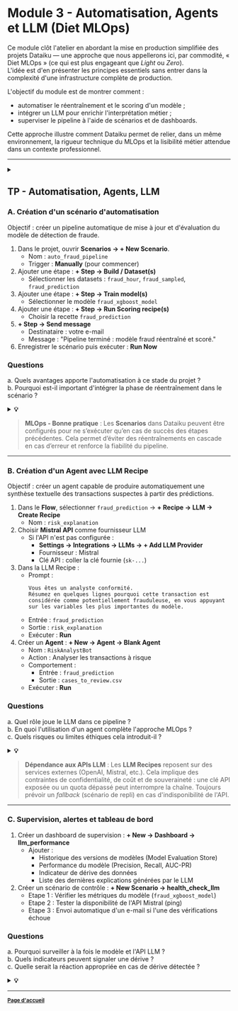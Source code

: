 # Module 3 - Automatisation, Agents et LLM (Diet MLOps)

Ce module clôt l'atelier en abordant la mise en production simplifiée des projets Dataiku — une approche que nous appellerons ici, par commodité, « Diet MLOps » (ce qui est plus engageant que *Light* ou *Zero*).  
L'idée est d'en présenter les principes essentiels sans entrer dans la complexité d'une infrastructure complète de production.

L'objectif du module est de montrer comment :
- automatiser le réentraînement et le scoring d'un modèle ;  
- intégrer un LLM pour enrichir l'interprétation métier ;  
- superviser le pipeline à l'aide de scénarios et de dashboards.

Cette approche illustre comment Dataiku permet de relier, dans un même environnement, la rigueur technique du MLOps et la lisibilité métier attendue dans un contexte professionnel.

---

<details>
  <summary><strong></strong></summary>

## Rappels théoriques - concepts clés

### Qu'est-ce que le MLOps ?
Le MLOps (Machine Learning Operations) désigne l'ensemble des pratiques qui permettent de déployer, surveiller et maintenir des modèles de machine learning en production. Son objectif est d'industrialiser la chaîne de valeur de la data science: passer du prototype à un système exploitable, fiable et maintenable.

Un pipeline MLOps typique comprend:
1. Ingestion des données (collecte et validation)
2. Préparation et feature engineering
3. Entraînement du modèle
4. Déploiement en production
5. Supervision et alertes
6. Itération et réentraînement

Bénéfices principaux : automatisation, traçabilité, reproductibilité et gouvernance du modèle. Dataiku intègre ces fonctions via les **Scenarios**, le **Model Versioning** et les **Metrics Stores**.

---

### Automatisation : du pipeline au scénario
Un scénario Dataiku est une suite d'actions exécutées automatiquement selon un déclencheur (horaire, changement de dataset, exécution manuelle, etc.). Il permet par exemple de :
- actualiser les données brutes;
- réentraîner un modèle existant;
- lancer des prédictions;
- notifier une équipe (e-mail, webhook, Slack, etc.).

L'automatisation réduit le risque d'erreur humaine et garantit la cohérence du pipeline au fil du temps.

---

### Agents intelligents et orchestration
Les Agents sont des entités logicielles capables d'exécuter des tâches ou de répondre à des requêtes en utilisant des données et des modèles internes.
Dans Dataiku, ils peuvent :
- appeler des modèles prédictifs existants (par ex. `fraud_xgboost_model`);
- utiliser une **LLM Recipe** pour interagir en langage naturel;
- produire un rapport ou exporter des cas à vérifier.

Ils combinent plusieurs briques : automatisation, accès contextuel aux données, et interface conversationnelle.

---

### LLM: modèles de langage et intégration API
Les LLM (Large Language Models) sont des modèles pré-entraînés sur de grandes quantités de texte, capables de générer, résumer ou reformuler du langage naturel. Dataiku permet d'intégrer ces modèles via une **LLM Recipe**, en connectant une API externe comme Mistral, OpenAI ou Claude.

Principe :
1. Créer un connecteur d'API sécurisé (clé privée).
2. Rédiger une prompt adaptée au contexte métier.
3. Exécuter la recette pour générer un texte ou une décision.

Exemple : faire résumer par le LLM les transactions suspectes pour produire un rapport automatique.

---

### Supervision et surveillance des modèles
Une fois en production, les modèles doivent être surveillés pour détecter les dérives:
- Data drift : changement dans la distribution des variables.
- Concept drift : changement de la relation entre les variables et la cible.
- Performance drift : baisse du Recall, de la Precision ou du F1-score.

Dataiku propose un Model Evaluation Store pour centraliser et comparer les métriques au fil du temps.

---

### Glossaire
| Terme | Définition concise |
|-------|--------------------|
| MLOps | Pratiques visant à automatiser et fiabiliser le cycle de vie des modèles ML |
| Pipeline | Enchaînement de tâches : préparation -> modélisation -> prédiction -> surveillance |
| Scénario | Suite d'actions exécutées automatiquement dans Dataiku |
| Agent | Entité logicielle autonome capable d'agir ou de répondre à une demande |
| LLM | Modèle de langage massif, utilisé pour générer ou interpréter du texte |
| Drift | Evolution des données ou du comportement du modèle dans le temps |
| Monitoring | Suivi continu des performances et alertes automatiques |

---

</details>

## TP - Automatisation, Agents, LLM

### A. Création d'un scénario d'automatisation
Objectif : créer un pipeline automatique de mise à jour et d'évaluation du modèle de détection de fraude.

1. Dans le projet, ouvrir **Scenarios -> + New Scenario**.
   - Nom : `auto_fraud_pipeline`
   - Trigger : **Manually** (pour commencer)
2. Ajouter une étape : **+ Step -> Build / Dataset(s)**
   - Sélectionner les datasets : `fraud_hour`, `fraud_sampled`, `fraud_prediction`
3. Ajouter une étape : **+ Step -> Train model(s)**
   - Sélectionner le modèle `fraud_xgboost_model`
4. Ajouter une étape : **+ Step -> Run Scoring recipe(s)**
   - Choisir la recette `fraud_prediction`
5. **+ Step -> Send message**
   - Destinataire : votre e-mail
   - Message  : "Pipeline terminé : modèle fraud réentraîné et scoré."
6. Enregistrer le scénario puis exécuter : **Run Now**

### Questions
a. Quels avantages apporte l'automatisation à ce stade du projet ?  
b. Pourquoi est-il important d'intégrer la phase de réentraînement dans le scénario ?

<details>
  <summary><strong>💡</strong></summary>

a. L'automatisation réduit les erreurs manuelles, garantit la reproductibilité et libère du temps pour l'analyse.  
b. Le réentraînement périodique permet de s'adapter aux évolutions des données et de prévenir la dérive du modèle.

</details>

> **MLOps - Bonne pratique** : Les **Scenarios** dans Dataiku peuvent être configurés pour ne s’exécuter qu’en cas de succès des étapes précédentes. Cela permet d’éviter des réentraînements en cascade en cas d’erreur et renforce la fiabilité du pipeline.

---

### B. Création d'un Agent avec LLM Recipe
Objectif : créer un agent capable de produire automatiquement une synthèse textuelle des transactions suspectes à partir des prédictions.

1. Dans le **Flow**, sélectionner `fraud_prediction` -> **+ Recipe -> LLM -> Create Recipe**
   - Nom : `risk_explanation`
2. Choisir **Mistral API** comme fournisseur LLM
   - Si l'API n'est pas configurée :
     - **Settings -> Integrations -> LLMs -> + Add LLM Provider**
     - Fournisseur : Mistral
     - Clé API : coller la clé fournie (`sk-...`)
3. Dans la LLM Recipe :
   - Prompt :
     ```
     Vous êtes un analyste conformité.
     Résumez en quelques lignes pourquoi cette transaction est considérée comme potentiellement frauduleuse, en vous appuyant sur les variables les plus importantes du modèle.
     ```
   - Entrée : `fraud_prediction`
   - Sortie : `risk_explanation`
   - Exécuter : **Run**
4. Créer un **Agent** : **+ New -> Agent -> Blank Agent**
   - Nom : `RiskAnalystBot`
   - Action : Analyser les transactions à risque
   - Comportement :
     - Entrée : `fraud_prediction`
     - Sortie : `cases_to_review.csv`
   - Exécuter : **Run**

### Questions
a. Quel rôle joue le LLM dans ce pipeline ?  
b. En quoi l'utilisation d'un agent complète l'approche MLOps ?  
c. Quels risques ou limites éthiques cela introduit-il ?

<details>
  <summary><strong>💡</strong></summary>

a. Le LLM produit une interprétation en langage naturel des résultats du modèle, facilitant la lecture pour un analyste non technique.  
b. L'agent automatise la décision post-prédiction, ce qui étend la chaîne MLOps jusqu'à la communication.  
c. Risques : hallucinations, biais, fuites de données sensibles. D'où l'importance du contrôle humain et des garde-fous pour la science et la gouvernance des données !

</details>

> **Dépendance aux APIs LLM** : Les **LLM Recipes** reposent sur des services externes (OpenAI, Mistral, etc.). Cela implique des contraintes de confidentialité, de coût et de souveraineté : une clé API exposée ou un quota dépassé peut interrompre la chaîne. Toujours prévoir un *fallback* (scénario de repli) en cas d'indisponibilité de l'API.

---

### C. Supervision, alertes et tableau de bord

1. Créer un dashboard de supervision : **+ New -> Dashboard -> llm_performance**
   - Ajouter :
     - Historique des versions de modèles (Model Evaluation Store)
     - Performance du modèle (Precision, Recall, AUC-PR)
     - Indicateur de dérive des données
     - Liste des dernières explications générées par le LLM
2. Créer un scénario de contrôle : **+ New Scenario -> health_check_llm**
   - Etape 1 : Vérifier les métriques du modèle (`fraud_xgboost_model`)
   - Etape 2 : Tester la disponibilité de l'API Mistral (ping)
   - Etape 3 : Envoi automatique d'un e-mail si l'une des vérifications échoue

### Questions
a. Pourquoi surveiller à la fois le modèle et l'API LLM ?  
b. Quels indicateurs peuvent signaler une dérive ?  
c. Quelle serait la réaction appropriée en cas de dérive détectée ?

<details>
  <summary><strong>💡</strong></summary>

a. Le modèle et le LLM sont deux points de défaillance : si l'un faiblit, la chaîne complète est compromise.  
b. Baisse du Recall, hausse du taux d'erreur, variation des distributions ou latence excessive de l'API.  
c. Examiner les logs, réentraîner le modèle si nécessaire, ou ajuster les seuils et prompts.

> **Exemple - Détection d’une dérive : une variation anormale du Recall accompagnée d’un déplacement de la distribution des variables (`amount`, `hour`) peut révéler une dérive des données. Dans Dataiku, ce suivi se met en place via le **Model Evaluation Store** couplé à un **Scenario** de contrôle automatique.

---

## Perspective métier - mise en production responsable dans Dataiku
La mise en production d'un pipeline Dataiku intégrant des modèles et des LLM engage la responsabilité opérationnelle et la qualité du pilotage.

- Traçabilité et documentation :
  chaque composant du Flow (dataset, recipe, modèle, scénario) est historisé. Le Model Evaluation Store conserve les versions et leurs métriques, permettant d'auditer les choix.
- Validation humaine et gouvernance :
  Dataiku ne remplace pas le contrôle métier. Les recettes automatisées et les agents doivent être supervisés par un analyste ou un data scientist avant toute décision opérationnelle. L'export `cases_to_review.csv` matérialise ce principe.
- Coût et scalabilité :
  l'intégration d'un LLM via API (ici Mistral) a un coût proportionnel aux requêtes. Calibrer la fréquence et cibler les usages à forte valeur ajoutée. Les scénarios peuvent conditionner l'exécution de la LLM Recipe aux seuls cas suspects.
- Surveillance continue et itération :
  le scénario `health_check_llm` illustre la capacité de Dataiku à déclencher des alertes ou des réentraînements automatiques selon des métriques définies.

---

## Ressources
- Documentation Dataiku - Scenarios : https://doc.dataiku.com/dss/latest/scenarios/index.html
- Dataiku - Agents and LLM Integrations : https://doc.dataiku.com/dss/latest/agents/index.html
- Mistral API Reference : https://docs.mistral.ai
- Dataiku Academy - MLOps Concepts : https://academy.dataiku.com

</details>

---

<small>[**Page d'accueil**](https://github.com/rsquaredata/atelier_dataiku/blob/main/README.md)</small>
